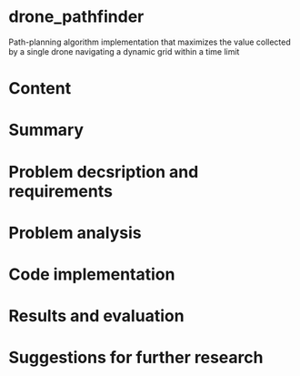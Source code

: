 # drone_pathfinder
Path-planning algorithm implementation that maximizes the value collected by a single drone navigating a dynamic grid within a time limit

# Content


# Summary


# Problem decsription and requirements


# Problem analysis


# Code implementation



# Results and evaluation


# Suggestions for further research
